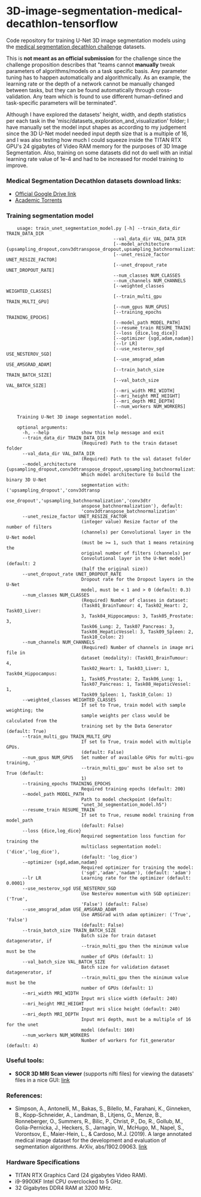 # 3D-image-segmentation-medical-decathlon-tensorflow
Code repository for training U-Net 3D image segmentation models using the [medical segmentation decathlon challenge](https://decathlon-10.grand-challenge.org/) datasets.

This is __not meant as an official submission__ for the challenge since the challenge proposition describes that "teams cannot __manually__ tweak parameters of algorithms/models
on a task specific basis. Any parameter tuning has to happen automatically and algorithmically. As an example, the learning rate or the depth of a network cannot be manually
changed between tasks, but they can be found automatically through cross-validation. Any team which is found to use different human-defined and task-specific parameters will
be terminated".

Although I have explored the datasets' height, width, and depth statistics per each task in the 'misc/datasets_exploration_and_visualization' folder; I have manually set the model
input shapes as according to my judgement since the 3D U-Net model needed input depth size that is a multiple of 16, and I was also testing how much I could squeeze inside the TITAN RTX GPU's 24 gigabytes of Video RAM memory for the purposes of 3D Image
Segmentation. Also, training on some datasets did not do well with an initial learning rate value of 1e-4 and had to be increased for model training to improve.


### Medical Segmentation Decathlon datasets download links:
* [Official Google Drive link](https://goo.gl/QzVZcm)
* [Academic Torrents](https://academictorrents.com/details/274be65156ed14828fb7b30b82407a2417e1924a)


### Training segmentation model

```
    usage: train_unet_segmentation_model.py [-h] --train_data_dir TRAIN_DATA_DIR
                                        --val_data_dir VAL_DATA_DIR
                                        [--model_architecture {upsampling_dropout,conv3dtranspose_dropout,upsampling_batchnormalization,conv3dtranspose_batchnormalization}]
                                        [--unet_resize_factor UNET_RESIZE_FACTOR]
                                        [--unet_dropout_rate UNET_DROPOUT_RATE]
                                        --num_classes NUM_CLASSES
                                        --num_channels NUM_CHANNELS
                                        [--weighted_classes WEIGHTED_CLASSES]
                                        [--train_multi_gpu TRAIN_MULTI_GPU]
                                        [--num_gpus NUM_GPUS]
                                        [--training_epochs TRAINING_EPOCHS]
                                        [--model_path MODEL_PATH]
                                        [--resume_train RESUME_TRAIN]
                                        [--loss {dice,log_dice}]
                                        [--optimizer {sgd,adam,nadam}]
                                        [--lr LR]
                                        [--use_nesterov_sgd USE_NESTEROV_SGD]
                                        [--use_amsgrad_adam USE_AMSGRAD_ADAM]
                                        [--train_batch_size TRAIN_BATCH_SIZE]
                                        [--val_batch_size VAL_BATCH_SIZE]
                                        [--mri_width MRI_WIDTH]
                                        [--mri_height MRI_HEIGHT]
                                        [--mri_depth MRI_DEPTH]
                                        [--num_workers NUM_WORKERS]

    Training U-Net 3D image segmentation model.
    
    optional arguments:
      -h, --help            show this help message and exit
      --train_data_dir TRAIN_DATA_DIR
                            (Required) Path to the train dataset folder
      --val_data_dir VAL_DATA_DIR
                            (Required) Path to the val dataset folder
      --model_architecture {upsampling_dropout,conv3dtranspose_dropout,upsampling_batchnormalization,conv3dtranspose_batchnormalization}
                            Which model architecture to build the binary 3D U-Net
                            segmentation with: ('upsampling_dropout','conv3dtransp
                            ose_dropout','upsampling_batchnormalization','conv3dtr
                            anspose_batchnormalization'), default:
                            'conv3dtranspose_batchnormalization'
      --unet_resize_factor UNET_RESIZE_FACTOR
                            (integer value) Resize factor of the number of filters
                            (channels) per Convolutional layer in the U-Net model
                            (must be >= 1, such that 1 means retaining the
                            original number of filters (channels) per
                            Convolutional layer in the U-Net model) (default: 2
                            (half the original size))
      --unet_dropout_rate UNET_DROPOUT_RATE
                            Dropout rate for the Dropout layers in the U-Net
                            model, must be < 1 and > 0 (default: 0.3)
      --num_classes NUM_CLASSES
                            (Required) Number of classes in dataset:
                            (Task01_BrainTumour: 4, Task02_Heart: 2, Task03_Liver:
                            3, Task04_Hippocampus: 3, Task05_Prostate: 3,
                            Task06_Lung: 2, Task07_Pancreas: 3,
                            Task08_HepaticVessel: 3, Task09_Spleen: 2,
                            Task10_Colon: 2)
      --num_channels NUM_CHANNELS
                            (Required) Number of channels in image mri file in
                            dataset (modality): (Task01_BrainTumour: 4,
                            Task02_Heart: 1, Task03_Liver: 1, Task04_Hippocampus:
                            1, Task05_Prostate: 2, Task06_Lung: 1,
                            Task07_Pancreas: 1, Task08_HepaticVessel: 1,
                            Task09_Spleen: 1, Task10_Colon: 1)
      --weighted_classes WEIGHTED_CLASSES
                            If set to True, train model with sample weighting; the
                            sample weights per class would be calculated from the
                            training set by the Data Generator (default: True)
      --train_multi_gpu TRAIN_MULTI_GPU
                            If set to True, train model with multiple GPUs.
                            (default: False)
      --num_gpus NUM_GPUS   Set number of available GPUs for multi-gpu training, '
                            --train_multi_gpu' must be also set to True (default:
                            1)
      --training_epochs TRAINING_EPOCHS
                            Required training epochs (default: 200)
      --model_path MODEL_PATH
                            Path to model checkpoint (default:
                            "unet_3d_segmentation_model.h5")
      --resume_train RESUME_TRAIN
                            If set to True, resume model training from model_path
                            (default: False)
      --loss {dice,log_dice}
                            Required segmentation loss function for training the
                            multiclass segmentation model: ('dice','log_dice'),
                            (default: 'log_dice')
      --optimizer {sgd,adam,nadam}
                            Required optimizer for training the model:
                            ('sgd','adam','nadam'), (default: 'adam')
      --lr LR               Learning rate for the optimizer (default: 0.0001)
      --use_nesterov_sgd USE_NESTEROV_SGD
                            Use Nesterov momentum with SGD optimizer: ('True',
                            'False') (default: False)
      --use_amsgrad_adam USE_AMSGRAD_ADAM
                            Use AMSGrad with adam optimizer: ('True', 'False')
                            (default: False)
      --train_batch_size TRAIN_BATCH_SIZE
                            Batch size for train dataset datagenerator, if
                            --train_multi_gpu then the minimum value must be the
                            number of GPUs (default: 1)
      --val_batch_size VAL_BATCH_SIZE
                            Batch size for validation dataset datagenerator, if
                            --train_multi_gpu then the minimum value must be the
                            number of GPUs (default: 1)
      --mri_width MRI_WIDTH
                            Input mri slice width (default: 240)
      --mri_height MRI_HEIGHT
                            Input mri slice height (default: 240)
      --mri_depth MRI_DEPTH
                            Input mri depth, must be a multiple of 16 for the unet
                            model (default: 160)
      --num_workers NUM_WORKERS
                            Number of workers for fit_generator (default: 4)
```

### Useful tools:
* __SOCR 3D MRI Scan viewer__ (supports nifti files) for viewing the datasets' files in a nice GUI: [link](https://socr.umich.edu/HTML5/BrainViewer/)

### References:

* Simpson, A., Antonelli, M., Bakas, S., Bilello, M., Farahani, K., Ginneken, B., Kopp-Schneider, A., Landman, B., Litjens, G., Menze, B., Ronneberger, O., Summers, R., Bilic, P., Christ, P., Do, R., Gollub, M., Golia-Pernicka, J., Heckers, S., Jarnagin, W., McHugo, M., Napel, S., Vorontsov, E., Maier-Hein, L., & Cardoso, M.J. (2019). A large annotated medical image dataset for the development and evaluation of segmentation algorithms. ArXiv, abs/1902.09063. [link](https://arxiv.org/abs/1902.09063)

### Hardware Specifications
* TITAN RTX Graphics Card (24 gigabytes Video RAM).
* i9-9900KF Intel CPU overclocked to 5 GHz.
* 32 Gigabytes DDR4 RAM at 3200 MHz.

